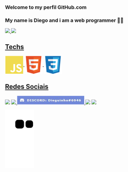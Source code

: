 ### Welcome to my perfil GitHub.com
### My name is Diego and i am a web programmer 🐱‍🏍
<div>
  <a href="https://github.com/directedby-Mendes">
  <img height="180em" src="https://github-readme-stats.vercel.app/api?username=directedby-Mendes&show_icons=true&theme=radical&include_all_commits=true&count_private=true"/>
  <img height="180em" src="https://github-readme-stats.vercel.app/api/top-langs/?username=directedby-Mendes&layout=compact&langs_count=6&theme=radical"/>
</div>

## Techs 
  <div style="display: inline_block">
  <img align="center" alt="Js" height="60" width="60" src="https://raw.githubusercontent.com/devicons/devicon/master/icons/javascript/javascript-plain.svg">
  <img align="center" alt="HTML" height="60" width="60" src="https://raw.githubusercontent.com/devicons/devicon/master/icons/html5/html5-original.svg">
  <img align="center" alt="CSS" height="60" width="60" src="https://raw.githubusercontent.com/devicons/devicon/master/icons/css3/css3-original.svg">
  
</div>
 
<div style="display: inline_block">

## Redes Sociais
<div> 
  <a href="https://instagram.com/diiihramos" target="_blank"><img src="https://img.shields.io/badge/-Instagram-%23E4405F?style=for-the-badge&logo=instagram&logoColor=white" target="_blank"></a>
  <a href="https://github.com/directedby-Mendes"><img src="https://img.shields.io/badge/-github-333?style=for-the-badge&logo=github&logoColor=white"</a>
  <img src="./Discord.jpg" img>
  <a href = "mailto:diegomendes677@gmail.com" target="_blank"><img src="https://img.shields.io/badge/-Gmail-%23333?style=for-the-badge&logo=gmail&logoColor=white" target="_blank"></a>
  <a href="https://www.linkedin.com/" target="_blank"><img src="https://img.shields.io/badge/-LinkedIn-%230077B5?style=for-the-badge&logo=linkedin&logoColor=white" target="_blank"></a> 
 
  ![Snake animation](https://github.com/directedby-Mendes/directedby-Mendes/blob/output/github-contribution-grid-snake.svg)
  
</div>

